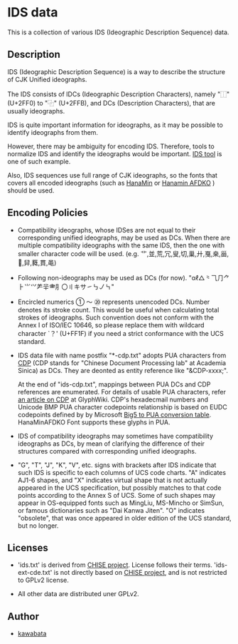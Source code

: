IDS data
========

This is a collection of various IDS (Ideographic Description Sequence)
data.

## Description

IDS (Ideographic Description Sequence) is a way to describe the
structure of CJK Unified ideographs.

The IDS consists of IDCs (Ideographic Description Characters), namely
"⿰" (U+2FF0) to "⿻" (U+2FFB), and DCs (Description Characters), that
are usually ideographs.

IDS is quite important information for ideographs, as it may be
possible to identify ideographs from them.

However, there may be ambiguity for encoding IDS. Therefore, tools to
normalize IDS and identify the ideographs would be important.
[IDS tool](http://github.com/kawabata/ids) is one of such example.

Also, IDS sequences use full range of CJK ideographs, so the fonts
that covers all encoded ideographs (such
as [HanaMin](http://fonts.jp/hanazono/)
or [Hanamin AFDKO](https://github.com/cjkvi/HanaMinAFDKO/releases) )
should be used.

## Encoding Policies

* Compatibility ideographs, whose IDSes are not equal to their
  corresponding unified ideographs, may be used as DCs. When there are
  multiple compatibility ideographs with the same IDS, then the one
  with smaller character code will be used. (e.g.
  ⻀,並,荒,冗,叟,切,巢,廾,戛,桒,甾,𤾡,舁,蕤,貫,黾)

* Following non-ideographs may be used as DCs (for now).
  "αℓ△⺀⺄⺆⺈⺊⺌⺍⺶⺸⺻⺼〇〢キサ㇀㇉㇢㇞"

* Encircled numerics ① ～ ⑳ represents unencoded DCs. Number denotes
  its stroke count. This would be useful when calculating total
  strokes of ideographs. Such convention does not conform with the
  Annex I of ISO/IEC 10646, so please replace them with wildcard
  character `？' (U+FF1F) if you need a strict conformance with the
  UCS standard.

* IDS data file with name postfix "*-cdp.txt" adopts PUA characters
  from [CDP](https://www.sinica.edu.tw/~cdp) (CDP stands for "Chinese
  Document Processing lab" at Academia Sinica) as DCs. They are
  deonted as entity reference like "&CDP-xxxx;".

  At the end of "ids-cdp.txt", mappings between PUA DCs and CDP
  references are enumerated. For details of usable PUA characters,
  refer
  [an article on CDP](http://glyphwiki.org/wiki/Group:CDP%E5%A4%96%E5%AD%97) at
  GlyphWiki. CDP's hexadecmail numbers and Unicode BMP PUA character
  codepoints relationship is based on EUDC codepoints defined by by
  Microsoft
  [Big5 to PUA conversion table](http://kanji-database.sourceforge.net/charcode/big5.html).
  HanaMinAFDKO Font supports these glyphs in PUA.

* IDS of compatibility ideographs may sometimes have compatibility
  ideographs as DCs, by mean of clarifying the difference of their
  structures compared with corresponding unified ideographs.

* "G", "T", "J", "K", "V", etc. signs with brackets after IDS indicate
  that such IDS is specific to each columns of UCS code charts. "A"
  indicates AJ1-6 shapes, and "X" indicates virtual shape that is not
  actually appeared in the UCS specification, but possibly matches to
  that code points according to the Annex S of UCS. Some of such
  shapes may appear in OS-equipped fonts such as MingLiu, MS-Mincho or
  SimSun, or famous dictionaries such as "Dai Kanwa Jiten". "O"
  indicates "obsolete", that was once appeared in older edition of the
  UCS standard, but no longer.

## Licenses

* 'ids.txt' is derived from [CHISE project](http://www.chise.org/).
  License follows their terms. 'ids-ext-cde.txt' is not directly based
  on [CHISE project](http://www.chise.org/), and is not restricted to
  GPLv2 license.

* All other data are distributed uner GPLv2.

## Author

* [kawabata](https://github.com/kawabata)
